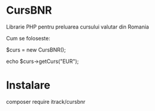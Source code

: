 # CursBNR

Librarie PHP pentru preluarea cursului valutar din Romania

Cum se foloseste:

$curs = new CursBNR();

echo $curs->getCurs("EUR");

# Instalare

composer require itrack/cursbnr
